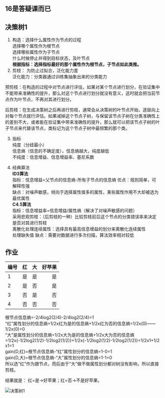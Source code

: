 ## 16是答疑课而已

## 决策树1

1. 构造：选择什么属性作为节点的过程   
选择哪个属性作为根节点   
选择哪些属性作为子节点   
什么时候停止并得到目标状态，及叶节点  
**根据指标：选择指标最好的那个属性作为根节点，子节点如此类推。**
2. 剪枝：
为防止过拟合，泛化能力差  
泛化能力：分类器通过训练集抽象出来的分类能力  

预剪枝：在构造的过程中对节点进行评估，如果对某个节点进行划分，在验证集中不能带来准确性的提升，那么对这个节点进行划分就没有意义，这时就会把当前节点作为叶节点，不再对其进行划分。   

后剪枝：在生成决策树之后再进行剪枝，通常会从决策树的叶节点开始，逐层向上对每个节点就行评估。如果减掉这个节点子树，与保留该节点子树在分类准确性上的差别不大，或者能在验证集中带来准确性的提升，那么就可以把该节点子树的叶子节点来代替该节点，类标记为这个节点子树中最频繁的那个类。   

3. 指标  
纯度（分歧最小）  
信息熵（信息的不确定度），信息熵越大，纯度越低  
不纯度：信息增益、信息增益率、基尼系数

4. 经典算法   
**ID3算法**  
指标：信息增益=父节点的信息熵-所有子节点的信息熵 
优点：规则简单，可解释性强   
缺点：对噪声敏感，倾向于选择属性值多的属性，某些属性作用不大却被选为最优属性  
**C4.5算法**  
指标：信息增益率=信息增益/属性熵（解决了对噪声敏感的问题）  
采用悲观剪枝：（后剪枝的一种）比较剪枝前后这个节点的分类错误率来决定是否对其进行剪枝  
离散化处理连续属性：选择具有最高信息增益的划分来离散化连续属性  
处理缺失值
缺点：需要对数据进行多次扫描，算法效率相对较低


## 作业 
编号|红|大|好苹果
---|:--:|:--:|---:
1|是|是|是
2|是|否|是
3|否|是|否
4|否|否|否

根节点信息熵=-2/4log2(2/4)-2/4log2(2/4)=1  
“红”属性划分的信息熵=1/2x红为是的信息熵+1/2x红为否的信息熵=1/2x(0)——1/2x(0)=0  
“大”是属性划分的信息熵=1/2x大为是的信息熵+1/2x大为否的信息熵=1/2x{-1/2log2(1/2)-1/2log2(1/2)}+1/2x{-1/2log2(1/2)-1/2log2(1/2)}=1/2x1+1/2x1=1  
gain(D,红)=根节点信息熵-“红”属性划分的信息熵=1-0=1  
gain(D,大)=根节点信息熵-“大”属性划分的信息熵=1-1=0  
所以选“红”作为跟节点，而后由于“大”做不做属性划分都对树没有影响，所以直接剪枝。 

结果就是：
红=是->好苹果；红=否->不是好苹果。 


![决策树1](./决策树1.png)